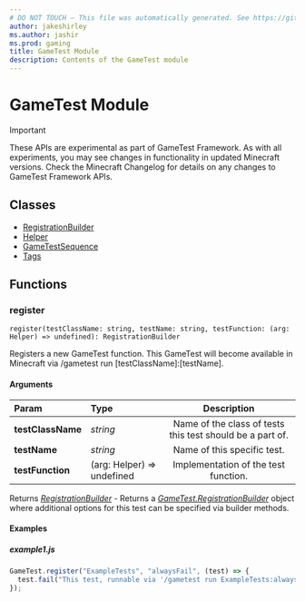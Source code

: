 ```yaml
---
# DO NOT TOUCH — This file was automatically generated. See https://github.com/Mojang/MinecraftScriptingApiDocsGenerator to modify descriptions, examples, etc.
author: jakeshirley
ms.author: jashir
ms.prod: gaming
title: GameTest Module
description: Contents of the GameTest module
---
```

# GameTest Module
>[!IMPORTANT]
>These APIs are experimental as part of GameTest Framework. As with all experiments, you may see changes in functionality in updated Minecraft versions. Check the Minecraft Changelog for details on any changes to GameTest Framework APIs.


## Classes
- [RegistrationBuilder](RegistrationBuilder.md)
- [Helper](Helper.md)
- [GameTestSequence](GameTestSequence.md)
- [Tags](Tags.md)

## Functions
### **register**
`
register(testClassName: string, testName: string, testFunction: (arg: Helper) => undefined): RegistrationBuilder
`

Registers a new GameTest function. This GameTest will become available in Minecraft via /gametest run [testClassName]:[testName].
#### Arguments
| Param | Type | Description |
| :--- | :--- | :---: |
| **testClassName** | *string* | Name of the class of tests this test should be a part of. |
| **testName** | *string* | Name of this specific test. |
| **testFunction** | (arg: Helper) => undefined | Implementation of the test function. |

Returns [*RegistrationBuilder*](RegistrationBuilder.md) - Returns a [*GameTest.RegistrationBuilder*](../GameTest/RegistrationBuilder.md) object where additional options for this test can be specified via builder methods.


#### Examples
##### ***example1.js***
```javascript
GameTest.register("ExampleTests", "alwaysFail", (test) => {
  test.fail("This test, runnable via '/gametest run ExampleTests:alwaysFail', will always fail");
});

```
